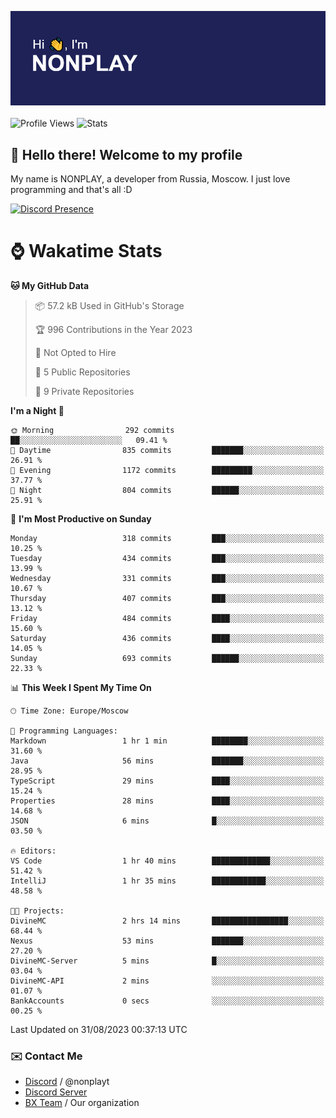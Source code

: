 ![Discord Presence](./header.png)
<br></br>
![Profile Views](https://komarev.com/ghpvc/?username=NONPLAYT&color=blue&style=for-the-badge)
![Stats](https://img.shields.io/badge/0%25-OPTIMIZED-orange?style=for-the-badge)


## :wave: Hello there! Welcome to my profile

My name is NONPLAY, a developer from Russia, Moscow. I just love programming and that's all :D

[![Discord Presence](https://lanyard.cnrad.dev/api/597087584090587177?showDisplayName=true)](https://discord.com/users/597087584090587177) 

# ⌚ Wakatime Stats

<!--START_SECTION:waka-->
**🐱 My GitHub Data** 

> 📦 57.2 kB Used in GitHub's Storage 
 > 
> 🏆 996 Contributions in the Year 2023
 > 
> 🚫 Not Opted to Hire
 > 
> 📜 5 Public Repositories 
 > 
> 🔑 9 Private Repositories 
 > 
**I'm a Night 🦉** 

```text
🌞 Morning                292 commits         ██░░░░░░░░░░░░░░░░░░░░░░░   09.41 % 
🌆 Daytime                835 commits         ███████░░░░░░░░░░░░░░░░░░   26.91 % 
🌃 Evening                1172 commits        █████████░░░░░░░░░░░░░░░░   37.77 % 
🌙 Night                  804 commits         ██████░░░░░░░░░░░░░░░░░░░   25.91 % 
```
📅 **I'm Most Productive on Sunday** 

```text
Monday                   318 commits         ███░░░░░░░░░░░░░░░░░░░░░░   10.25 % 
Tuesday                  434 commits         ███░░░░░░░░░░░░░░░░░░░░░░   13.99 % 
Wednesday                331 commits         ███░░░░░░░░░░░░░░░░░░░░░░   10.67 % 
Thursday                 407 commits         ███░░░░░░░░░░░░░░░░░░░░░░   13.12 % 
Friday                   484 commits         ████░░░░░░░░░░░░░░░░░░░░░   15.60 % 
Saturday                 436 commits         ████░░░░░░░░░░░░░░░░░░░░░   14.05 % 
Sunday                   693 commits         ██████░░░░░░░░░░░░░░░░░░░   22.33 % 
```


📊 **This Week I Spent My Time On** 

```text
🕑︎ Time Zone: Europe/Moscow

💬 Programming Languages: 
Markdown                 1 hr 1 min          ████████░░░░░░░░░░░░░░░░░   31.60 % 
Java                     56 mins             ███████░░░░░░░░░░░░░░░░░░   28.95 % 
TypeScript               29 mins             ████░░░░░░░░░░░░░░░░░░░░░   15.24 % 
Properties               28 mins             ████░░░░░░░░░░░░░░░░░░░░░   14.68 % 
JSON                     6 mins              █░░░░░░░░░░░░░░░░░░░░░░░░   03.50 % 

🔥 Editors: 
VS Code                  1 hr 40 mins        █████████████░░░░░░░░░░░░   51.42 % 
IntelliJ                 1 hr 35 mins        ████████████░░░░░░░░░░░░░   48.58 % 

🐱‍💻 Projects: 
DivineMC                 2 hrs 14 mins       █████████████████░░░░░░░░   68.44 % 
Nexus                    53 mins             ███████░░░░░░░░░░░░░░░░░░   27.20 % 
DivineMC-Server          5 mins              █░░░░░░░░░░░░░░░░░░░░░░░░   03.04 % 
DivineMC-API             2 mins              ░░░░░░░░░░░░░░░░░░░░░░░░░   01.07 % 
BankAccounts             0 secs              ░░░░░░░░░░░░░░░░░░░░░░░░░   00.25 % 
```


 Last Updated on 31/08/2023 00:37:13 UTC
<!--END_SECTION:waka-->

### ✉️ Contact Me

- [Discord](https://discord.com/users/597087584090587177) / @nonplayt
- [Discord Server](https://discord.gg/p7cxhw7E2M)
- [BX Team](https://github.com/BX-Team) / Our organization
